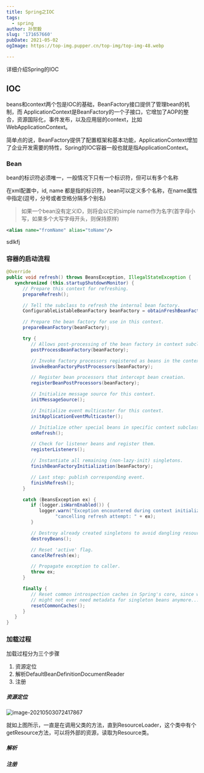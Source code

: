 ```yaml
---
title: Spring之IOC
tags:
  - spring
author: 孙贺毅
slug: '171657660'
pubDate: 2021-05-02
ogImage: https://top-img.pupper.cn/top-img/top-img-48.webp

---
```


详细介绍Spring的IOC

 <!-- more -->

## IOC

beans和context两个包是IOC的基础，BeanFactory接口提供了管理bean的机制，而 ApplicationContext是BeanFactory的一个子接口，它增加了AOP的整合，资源国际化，事件发布，以及应用层的context，比如WebApplicationContext。

简单点的说，BeanFactory提供了配置框架和基本功能，ApplicationContext增加了企业开发需要的特性，Spring的IOC容器一般也就是指ApplicationContext。

### Bean

bean的标识符必须唯一，一般情况下只有一个标识符，但可以有多个名称

在xml配置中，id, name 都是指的标识符，bean可以定义多个名称，在name属性中指定(逗号，分号或者空格分隔多个别名)

> 如果一个bean没有定义ID，则将会以它的simple name作为名字(首字母小写，如果多个大写字母开头，则保持原样)

```xml
<alias name="fromName" alias="toName"/>
```

sdlkfj 





### 容器的启动流程

```java
@Override
public void refresh() throws BeansException, IllegalStateException {
   synchronized (this.startupShutdownMonitor) {
      // Prepare this context for refreshing.
      prepareRefresh();

      // Tell the subclass to refresh the internal bean factory.
      ConfigurableListableBeanFactory beanFactory = obtainFreshBeanFactory();

      // Prepare the bean factory for use in this context.
      prepareBeanFactory(beanFactory);

      try {
         // Allows post-processing of the bean factory in context subclasses.
         postProcessBeanFactory(beanFactory);

         // Invoke factory processors registered as beans in the context.
         invokeBeanFactoryPostProcessors(beanFactory);

         // Register bean processors that intercept bean creation.
         registerBeanPostProcessors(beanFactory);

         // Initialize message source for this context.
         initMessageSource();

         // Initialize event multicaster for this context.
         initApplicationEventMulticaster();

         // Initialize other special beans in specific context subclasses.
         onRefresh();

         // Check for listener beans and register them.
         registerListeners();

         // Instantiate all remaining (non-lazy-init) singletons.
         finishBeanFactoryInitialization(beanFactory);

         // Last step: publish corresponding event.
         finishRefresh();
      }

      catch (BeansException ex) {
         if (logger.isWarnEnabled()) {
            logger.warn("Exception encountered during context initialization - " +
                  "cancelling refresh attempt: " + ex);
         }

         // Destroy already created singletons to avoid dangling resources.
         destroyBeans();

         // Reset 'active' flag.
         cancelRefresh(ex);

         // Propagate exception to caller.
         throw ex;
      }

      finally {
         // Reset common introspection caches in Spring's core, since we
         // might not ever need metadata for singleton beans anymore...
         resetCommonCaches();
      }
   }
}
```

### 加载过程

加载过程分为三个步骤

1. 资源定位
2. 解析DefaultBeanDefinitionDocumentReader
3. 注册

##### 资源定位

![image-20210503072417867](https://gitee.com/flow_disaster/blog-map-bed/raw/master/img/image-20210503072417867.png)

就如上图所示，一直是在调用父类的方法，直到ResourceLoader，这个类中有个getResource方法，可以将外部的资源，读取为Resource类。

##### 解析



##### 注册

